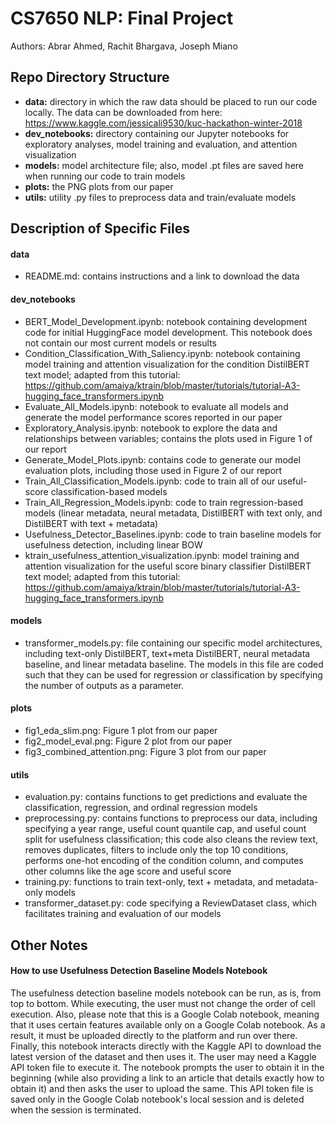 # CS7650 NLP: Final Project
Authors: Abrar Ahmed, Rachit Bhargava, Joseph Miano

## Repo Directory Structure
* **data:** directory in which the raw data should be placed to run our code locally. The data can be downloaded from here: https://www.kaggle.com/jessicali9530/kuc-hackathon-winter-2018
* **dev_notebooks:** directory containing our Jupyter notebooks for exploratory analyses, model training and evaluation, and attention visualization
* **models:** model architecture file; also, model .pt files are saved here when running our code to train models
* **plots:** the PNG plots from our paper
* **utils:** utility .py files to preprocess data and train/evaluate models

## Description of Specific Files
#### data
* README.md: contains instructions and a link to download the data

#### dev_notebooks
* BERT_Model_Development.ipynb: notebook containing development code for initial HuggingFace model development. This notebook does not contain our most current models or results
* Condition_Classification_With_Saliency.ipynb: notebook containing model training and attention visualization for the condition DistilBERT text model; adapted from this tutorial: https://github.com/amaiya/ktrain/blob/master/tutorials/tutorial-A3-hugging_face_transformers.ipynb
* Evaluate_All_Models.ipynb: notebook to evaluate all models and generate the model performance scores reported in our paper
* Exploratory_Analysis.ipynb: notebook to explore the data and relationships between variables; contains the plots used in Figure 1 of our report
* Generate_Model_Plots.ipynb: contains code to generate our model evaluation plots, including those used in Figure 2 of our report
* Train_All_Classification_Models.ipynb: code to train all of our useful-score classification-based models
* Train_All_Regression_Models.ipynb: code to train regression-based models (linear metadata, neural metadata, DistilBERT with text only, and DistilBERT with text + metadata)
* Usefulness_Detector_Baselines.ipynb: code to train baseline models for usefulness detection, including linear BOW
* ktrain_usefulness_attention_visualization.ipynb: model training and attention visualization for the useful score binary classifier DistilBERT text model; adapted from this tutorial: https://github.com/amaiya/ktrain/blob/master/tutorials/tutorial-A3-hugging_face_transformers.ipynb

#### models
* transformer_models.py: file containing our specific model architectures, including text-only DistilBERT, text+meta DistilBERT, neural metadata baseline, and linear metadata baseline. The models in this file are coded such that they can be used for regression or classification by specifying the number of outputs as a parameter.

#### plots
* fig1_eda_slim.png: Figure 1 plot from our paper
* fig2_model_eval.png: Figure 2 plot from our paper
* fig3_combined_attention.png: Figure 3 plot from our paper

#### utils
* evaluation.py: contains functions to get predictions and evaluate the classification, regression, and ordinal regression models
* preprocessing.py: contains functions to preprocess our data, including specifying a year range, useful count quantile cap, and useful count split for usefulness classification; this code also cleans the review text, removes duplicates, filters to include only the top 10 conditions, performs one-hot encoding of the condition column, and computes other columns like the age score and useful score
* training.py: functions to train text-only, text + metadata, and metadata-only models
* transformer_dataset.py: code specifying a ReviewDataset class, which facilitates training and evaluation of our models

## Other Notes
#### How to use Usefulness Detection Baseline Models Notebook
The usefulness detection baseline models notebook can be run, as is, from top to bottom. While executing, the user must not change the order of cell execution. Also, please note that this is a Google Colab notebook, meaning that it uses certain features available only on a Google Colab notebook. As a result, it must be uploaded directly to the platform and run over there. Finally, this notebook interacts directly with the Kaggle API to download the latest version of the dataset and then uses it. The user may need a Kaggle API token file to execute it. The notebook prompts the user to obtain it in the beginning (while also providing a link to an article that details exactly how to obtain it) and then asks the user to upload the same. This API token file is saved only in the Google Colab notebook's local session and is deleted when the session is terminated.
